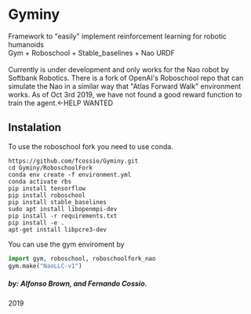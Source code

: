 # Gyminy
Framework to "easily" implement reinforcement learning for robotic humanoids<br/>
Gym + Roboschool + Stable_baselines + Nao URDF
<br/>
<br/>
Currently is under development and only works for the Nao robot by Softbank Robotics.
There is a fork of OpenAI's Roboschool repo that can simulate the Nao in a similar way that "Atlas Forward Walk" environment works. As of Oct 3rd 2019, we have not found a good reward function to train the agent.<-HELP WANTED
<br/>
## Instalation
To use the roboschool fork you need to use conda.
```
https://github.com/fcossio/Gyminy.git
cd Gyminy/RoboschoolFork
conda env create -f environment.yml
conda activate rbs
pip install tensorflow
pip install roboschool
pip install stable_baselines
sudo apt install libopenmpi-dev
pip install -r requirements.txt
pip install -e .
apt-get install libpcre3-dev
```

You can use the gym enviroment by
```python
import gym, roboschool, roboschoolfork_nao
gym.make("NaoLLC-v1")
```
##### _by: Alfonso Brown, and Fernando Cossio._ <br/>
2019
